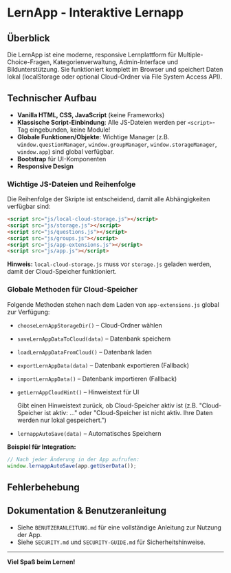 
# LernApp - Interaktive Lernapp

## Überblick
Die LernApp ist eine moderne, responsive Lernplattform für Multiple-Choice-Fragen, Kategorienverwaltung, Admin-Interface und Bildunterstützung. Sie funktioniert komplett im Browser und speichert Daten lokal (localStorage oder optional Cloud-Ordner via File System Access API).

## Technischer Aufbau
- **Vanilla HTML, CSS, JavaScript** (keine Frameworks)
- **Klassische Script-Einbindung**: Alle JS-Dateien werden per `<script>`-Tag eingebunden, keine Module!
- **Globale Funktionen/Objekte**: Wichtige Manager (z.B. `window.questionManager`, `window.groupManager`, `window.storageManager`, `window.app`) sind global verfügbar.
- **Bootstrap** für UI-Komponenten
- **Responsive Design**

### Wichtige JS-Dateien und Reihenfolge
Die Reihenfolge der Skripte ist entscheidend, damit alle Abhängigkeiten verfügbar sind:

```html
<script src="js/local-cloud-storage.js"></script>
<script src="js/storage.js"></script>
<script src="js/questions.js"></script>
<script src="js/groups.js"></script>
<script src="js/app-extensions.js"></script>
<script src="js/app.js"></script>
```

**Hinweis:** `local-cloud-storage.js` muss vor `storage.js` geladen werden, damit der Cloud-Speicher funktioniert.

### Globale Methoden für Cloud-Speicher
Folgende Methoden stehen nach dem Laden von `app-extensions.js` global zur Verfügung:
- `chooseLernAppStorageDir()` – Cloud-Ordner wählen
- `saveLernAppDataToCloud(data)` – Datenbank speichern
- `loadLernAppDataFromCloud()` – Datenbank laden
- `exportLernAppData(data)` – Datenbank exportieren (Fallback)
- `importLernAppData()` – Datenbank importieren (Fallback)
- `getLernAppCloudHint()` – Hinweistext für UI

	Gibt einen Hinweistext zurück, ob Cloud-Speicher aktiv ist (z.B. "Cloud-Speicher ist aktiv: ..." oder "Cloud-Speicher ist nicht aktiv. Ihre Daten werden nur lokal gespeichert.")
- `lernappAutoSave(data)` – Automatisches Speichern

**Beispiel für Integration:**
```js
// Nach jeder Änderung in der App aufrufen:
window.lernappAutoSave(app.getUserData());
```

## Fehlerbehebung


## Dokumentation & Benutzeranleitung
- Siehe `BENUTZERANLEITUNG.md` für eine vollständige Anleitung zur Nutzung der App.
- Siehe `SECURITY.md` und `SECURITY-GUIDE.md` für Sicherheitshinweise.

---
**Viel Spaß beim Lernen!**
